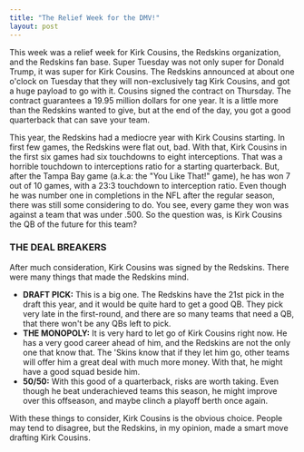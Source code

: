 ```yaml
---
title: "The Relief Week for the DMV!"
layout: post
---
```


This week was a relief week for Kirk Cousins, the Redskins organization, and the Redskins fan base. Super Tuesday was not only super for Donald Trump, it was super for Kirk Cousins. The Redskins announced at about one o'clock on Tuesday that they will non-exclusively tag Kirk Cousins, and got a huge payload to go with it. Cousins signed the contract on Thursday. The contract guarantees a 19.95 million dollars for one year. It is a little more than the Redskins wanted to give, but at the end of the day, you got a good quarterback that can save your team.

This year, the Redskins had a mediocre year with Kirk Cousins starting. In first few games, the Redskins were flat out, bad. With that, Kirk Cousins in the first six games had six touchdowns to eight interceptions. That was a horrible touchdown to interceptions ratio for a starting quarterback. But, after the Tampa Bay game (a.k.a: the "You Like That!" game), he has won 7 out of 10 games, with a 23:3 touchdown to interception ratio. Even though he was number one in completions in the NFL after the regular season, there was still some considering to do. You see, every game they won was against a team that was under .500. So the question was, is Kirk Cousins the QB of the future for this team?

### THE DEAL BREAKERS

After much consideration, Kirk Cousins was signed by the Redskins. There were many things that made the Redskins mind.
- **DRAFT PICK:** This is a big one. The Redskins have the 21st pick in the draft this year, and it would be quite hard to get a good QB. They pick very late in the first-round, and there are so many teams that need a QB, that there won't be any QBs left to pick.
- **THE MONOPOLY:** It is very hard to let go of Kirk Cousins right now. He has a very good career ahead of him, and the Redskins are not the only one that know that. The 'Skins know that if they let him go, other teams will offer him a great deal with much more money. With that, he might have a good squad beside him.
- **50/50:** With this good of a quarterback, risks are worth taking. Even though he beat underachieved teams this season, he might improve over this offseason, and maybe clinch a playoff berth once again.

With these things to consider, Kirk Cousins is the obvious choice. People may tend to disagree, but the Redskins, in my opinion, made a smart move drafting Kirk Cousins.
